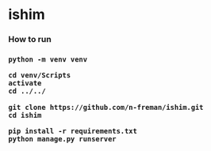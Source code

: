 # ishim

<h3>How to run<h3>

```
python -m venv venv
```

```
cd venv/Scripts
activate
cd ../../
```

```
git clone https://github.com/n-freman/ishim.git
cd ishim
```

```
pip install -r requirements.txt
python manage.py runserver
```
